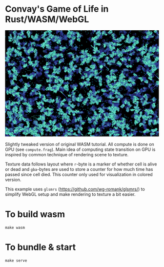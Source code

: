 # Convay's Game of Life in Rust/WASM/WebGL

<p align="center">
    <img src="/docs/preview.png">
</p>

Slightly tweaked version of original WASM tutorial. All compute is done on GPU (see `compute.frag`).
Main idea of computing state transition on GPU is inspired by common technique of rendering scene to texture.

Texture data follows layout where `r`-byte is a marker of whether cell is alive or dead and `gba`-bytes are used to store a counter
for how much time has passed since cell died. This counter only used for visualization in colored version.

This example uses `glsmrs` (https://github.com/wg-romank/glsmrs/) to simplify WebGL setup and make rendering to texture a bit easier.

# To build wasm

```
make wasm
```

# To bundle & start

```
make serve
```
